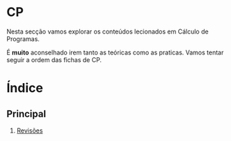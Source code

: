 # CP
Nesta secção vamos explorar os conteúdos lecionados em Cálculo de Programas.

É **muito** aconselhado irem tanto as teóricas como as praticas. Vamos tentar
seguir a ordem das fichas de CP.

# Índice

## Principal
 1. [Revisões](./Curry_uncurry.md)

